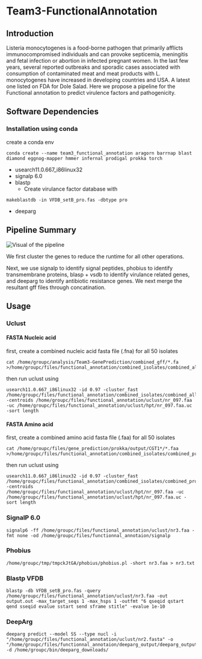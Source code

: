 # Team3-FunctionalAnnotation

## Introduction
Listeria monocytogenes is a food-borne pathogen that primarily afflicts immunocompromised individuals and can provoke septicemia, meningitis and fetal infection or abortion in infected pregnant women. In the last few years, several reported outbreaks and sporadic cases associated with consumption of contaminated meat and meat products with L. monocytogenes have increased in developing countries and USA. A latest one listed on FDA for Dole Salad. Here we propose a pipeline for the Functional annotation to predict virulence factors and pathogenicity.
## Software Dependencies
### Installation using conda
create a conda env 
```
conda create --name team3_functional_annotation aragorn barrnap blast diamond eggnog-mapper hmmer infernal prodigal prokka torch 
```
* usearch11.0.667_i86linux32
* signalp 6.0
* blastp
    * Create virulance factor database with
```
makeblastdb -in VFDB_setB_pro.fas -dbtype pro
```
* deeparg
## Pipeline Summary

![Visual of the pipeline](team-3-functional-annotation.md/Pipeline.png?raw=true "Pipeline")

We first cluster the genes to reduce the runtime for all other operations.

Next, we use signalp to identify signal peptides, phobius to identify transmembrane proteins, blasp + vsdb to identify virulance related genes, and deeparg to identify antibiotic resistance genes. We next merge the resultant gff files through concatination.
## Usage
### Uclust
#### FASTA Nucleic acid
first, create a combined nucleic acid fasta file (.fna) for all 50 isolates
```
cat /home/groupc/analysis/Team3-GenePrediction/combined_gff/*.fa >/home/groupc/files/functional_annotation/combined_isolates/combined_all_isolates.fa
```
then run uclust using
```
usearch11.0.667_i86linux32 -id 0.97 -cluster_fast /home/groupc/files/functional_annotation/combined_isolates/combined_all_isolates.fa -centroids /home/groupc/files/functional_annotation/uclust/nr_097.faa -uc /home/groupc/files/functional_annotation/uclust/hpt/nr_097.faa.uc -sort length
```
#### FASTA Amino acid
first, create a combined amino acid fasta file (.faa) for all 50 isolates
```
cat /home/groupc/files/gene_prediction/prokka/output/CGT1*/*.faa >/home/groupc/files/functional_annotation/combined_isolates/combined_prokka.faa
```
then run uclust using
```
usearch11.0.667_i86linux32 -id 0.97 -cluster_fast /home/groupc/files/functional_annotation/combined_isolates/combined_prokka.faa -centroids /home/groupc/files/functional_annotation/uclust/hpt/nr_097.faa -uc /home/groupc/files/functional_annotation/uclust/hpt/nr_097.faa.uc -sort length
```
### SignalP 6.0

```
signalp6 -ff /home/groupc/files/functional_annotation/uclust/nr3.faa -fmt none -od /home/groupc/files/functionnal_annotaion/signalp
```
### Phobius
```
/home/groupc/tmp/tmpckJtGA/phobius/phobius.pl -short nr3.faa > nr3.txt
```
### Blastp VFDB
```
blastp -db VFDB_setB_pro.fas -query /home/groupc/files/functional_annotation/uclust/nr3.faa -out output.out -max_target_seqs 1 -max_hsps 1 -outfmt "6 qseqid qstart qend sseqid evalue sstart send sframe stitle" -evalue 1e-10
```
### DeepArg
```
deeparg predict --model SS --type nucl -i "/home/groupc/files/functional_annotation/uclust/nr2.fasta" -o "/home/groupc/files/functionnal_annotaion/deeparg_output/deeparg_output.out" -d /home/groupc/bin/deeparg_downloads/
```
